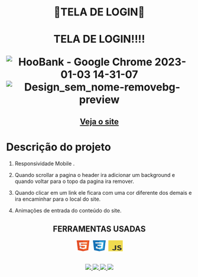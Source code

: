 # <div align="center">📌TELA DE LOGIN📌 </div>
<h1 align="center">TELA DE LOGIN!!!!

![HooBank - Google Chrome 2023-01-03 14-31-07](https://user-images.githubusercontent.com/97768716/210411200-7b89f890-2555-45e3-828e-f4e381ae4773.gif)
![Design_sem_nome-removebg-preview](https://user-images.githubusercontent.com/97768716/210411234-53c1b9d9-bbc7-44c6-9a48-ff9e94705e95.png)


  
 <h2 align="center">
  <a href="https://gabrielsousaf.github.io/HooBank/" target="_blank"> Veja o site </a>
</h2>

  

 # Descrição do projeto


1. Responsividade Mobile .

2. Quando scrollar a pagina o header ira adicionar um background e quando voltar para o topo da pagina ira remover.

3. Quando clicar em um link ele ficara com uma cor diferente dos demais e ira encaminhar para o local do site.

4. Animações de entrada do conteúdo do site.   
  





<h2 align="center"> FERRAMENTAS USADAS </h2>
 

<div align="center" style="display: inline_block">
  <img align="center" alt="Rafa-HTML" height="30" width="40" src="https://raw.githubusercontent.com/devicons/devicon/master/icons/html5/html5-original.svg">
  <img align="center" alt="Rafa-CSS" height="30" width="40" src="https://raw.githubusercontent.com/devicons/devicon/master/icons/css3/css3-original.svg">
  <img align="center" alt="Rafa-JS" height="30" width="40" src="https://raw.githubusercontent.com/devicons/devicon/master/icons/javascript/javascript-original.svg">

 
</div>
<br>

<div align="center" style="display:inline_block"> <br> 
  
  <a href="https://www.instagram.com/gabriel_furtado2002/" target="_blank">
    <img src="https://img.shields.io/badge/-Instagram-%23E4405F?style=for-the-badge&logo=instagram&logoColor=white" 
  </a>
 	
 <a href="https://discord.gg/wagxzStdcR" target="_blank">
   <img src="https://img.shields.io/badge/Discord-7289DA?style=for-the-badge&logo=discord&logoColor=white" 
  </a>
  
  <a href = "mailto:gs294860@gmail.com" target="_blank">
    <img src="https://img.shields.io/badge/-Gmail-%23333?style=for-the-badge&logo=gmail&logoColor=white" 
  </a>
  
  <a href="https://www.linkedin.com/in/gabriel-furtado-847aa7225/" target="_blank">
    <img src="https://img.shields.io/badge/-LinkedIn-%230077B5?style=for-the-badge&logo=linkedin&logoColor=white">
  </a> 
  
  </div>



